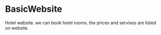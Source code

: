 # BasicWebsite
Hotel website.
we can book hotel rooms.
the prices and servises are listed on website.
